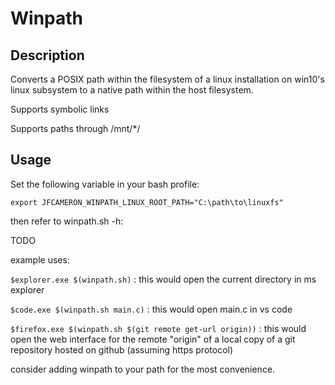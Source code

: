# Winpath

## Description
Converts a POSIX path within the filesystem of a linux installation on win10's linux subsystem to a native path within the host filesystem.

Supports symbolic links

Supports paths through /mnt/*/

## Usage
Set the following variable in your bash profile:

    export JFCAMERON_WINPATH_LINUX_ROOT_PATH="C:\path\to\linuxfs"

then refer to winpath.sh -h:

TODO

example uses:

`$explorer.exe $(winpath.sh)` : this would open the current directory in ms explorer

`$code.exe $(winpath.sh main.c)` : this would open main.c in vs code

`$firefox.exe $(winpath.sh $(git remote get-url origin))` : this would open the web interface for the remote "origin" of a local copy of a git repository hosted on github (assuming https protocol)

consider adding winpath to your path for the most convenience.
